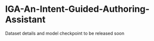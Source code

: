 # IGA-An-Intent-Guided-Authoring-Assistant

Dataset details and model checkpoint to be released soon 
